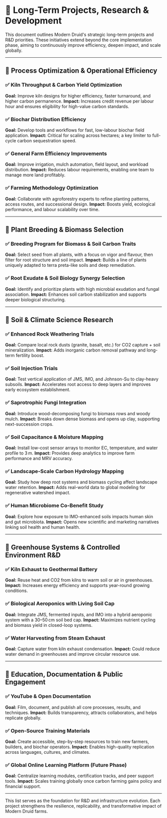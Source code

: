 # 🧪 Long-Term Projects, Research & Development

This document outlines Modern Druid's strategic long-term projects and R\&D priorities. These initiatives extend beyond the core implementation phase, aiming to continuously improve efficiency, deepen impact, and scale globally.

---

## 🔄 Process Optimization & Operational Efficiency

### ✅ Kiln Throughput & Carbon Yield Optimization

**Goal:** Improve kiln designs for higher efficiency, faster turnaround, and higher carbon permanence.
**Impact:** Increases credit revenue per labour hour and ensures eligibility for high-value carbon standards.

### ✅ Biochar Distribution Efficiency

**Goal:** Develop tools and workflows for fast, low-labour biochar field application.
**Impact:** Critical for scaling across hectares; a key limiter to full-cycle carbon sequestration speed.

### ✅ General Farm Efficiency Improvements

**Goal:** Improve irrigation, mulch automation, field layout, and workload distribution.
**Impact:** Reduces labour requirements, enabling one team to manage more land profitably.

### ✅ Farming Methodology Optimization

**Goal:** Collaborate with agroforestry experts to refine planting patterns, access routes, and successional design.
**Impact:** Boosts yield, ecological performance, and labour scalability over time.

---

## 🌿 Plant Breeding & Biomass Selection

### ✅ Breeding Program for Biomass & Soil Carbon Traits

**Goal:** Select seed from all plants, with a focus on vigor and flavour, then filter for root structure and soil impact. **Impact:** Builds a line of plants uniquely adapted to terra preta-like soils and deep remediation.

### ✅ Root Exudate & Soil Biology Synergy Selection

**Goal:** Identify and prioritize plants with high microbial exudation and fungal association.
**Impact:** Enhances soil carbon stabilization and supports deeper biological structuring.

---

## 🔮 Soil & Climate Science Research

### ✅ Enhanced Rock Weathering Trials

**Goal:** Compare local rock dusts (granite, basalt, etc.) for CO2 capture + soil mineralization.
**Impact:** Adds inorganic carbon removal pathway and long-term fertility boost.

### ✅ Soil Injection Trials

**Goal:** Test vertical application of JMS, IMO, and Johnson-Su to clay-heavy subsoils.
**Impact:** Accelerates root access to deep layers and improves early ecosystem establishment.

### ✅ Saprotrophic Fungi Integration

**Goal:** Introduce wood-decomposing fungi to biomass rows and woody mulch.
**Impact:** Breaks down dense biomass and opens up clay, supporting next-succession crops.

### ✅ Soil Capacitance & Moisture Mapping

**Goal:** Install low-cost sensor arrays to monitor EC, temperature, and water profile to 3 m.
**Impact:** Provides deep analytics to improve farm performance and MRV accuracy.

### ✅ Landscape-Scale Carbon Hydrology Mapping

**Goal:** Study how deep root systems and biomass cycling affect landscape water retention.
**Impact:** Adds real-world data to global modeling for regenerative watershed impact.

### ✅ Human Microbiome Co-Benefit Study

**Goal:** Explore how exposure to IMO-enhanced soils impacts human skin and gut microbiota.
**Impact:** Opens new scientific and marketing narratives linking soil health and human health.

---

## 🏡 Greenhouse Systems & Controlled Environment R\&D

### ✅ Kiln Exhaust to Geothermal Battery

**Goal:** Reuse heat and CO2 from kilns to warm soil or air in greenhouses.
**Impact:** Increases energy efficiency and supports year-round growing conditions.

### ✅ Biological Aeroponics with Living Soil Cap

**Goal:** Integrate JMS, fermented inputs, and IMO into a hybrid aeroponic system with a 30–50 cm soil bed cap.
**Impact:** Maximizes nutrient cycling and biomass yield in closed-loop systems.

### ✅ Water Harvesting from Steam Exhaust

**Goal:** Capture water from kiln exhaust condensation.
**Impact:** Could reduce water demand in greenhouses and improve circular resource use.

---

## 🎥 Education, Documentation & Public Engagement

### ✅ YouTube & Open Documentation

**Goal:** Film, document, and publish all core processes, results, and techniques.
**Impact:** Builds transparency, attracts collaborators, and helps replicate globally.

### ✅ Open-Source Training Materials

**Goal:** Create accessible, step-by-step resources to train new farmers, builders, and biochar operators.
**Impact:** Enables high-quality replication across languages, cultures, and climates.

### ✅ Global Online Learning Platform (Future Phase)

**Goal:** Centralize learning modules, certification tracks, and peer support tools.
**Impact:** Scales training globally once carbon farming gains policy and financial support.

---

This list serves as the foundation for R\&D and infrastructure evolution. Each project strengthens the resilience, replicability, and transformative impact of Modern Druid farms.
